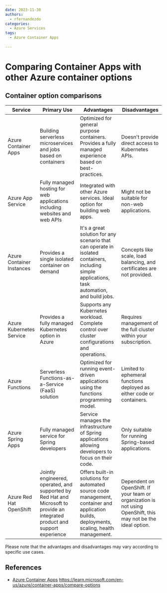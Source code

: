 ```yaml
---
date: 2023-11-30
authors:
  - rfernandezdo
categories:
  - Azure Services
tags:
  - Azure Container Apps
  
---
```

# Comparing Container Apps with other Azure container options

## Container option comparisons

| Service | Primary Use | Advantages | Disadvantages |
|---------|-------------|------------|---------------|
| Azure Container Apps        | Building serverless microservices and jobs based on containers | Optimized for general purpose containers. Provides a fully managed experience based on best-practices. | Doesn't provide direct access to Kubernetes APIs. |
| Azure App Service           | Fully managed hosting for web applications including websites and web APIs | Integrated with other Azure services. Ideal option for building web apps.  | Might not be suitable for non-web applications. |
| Azure Container Instances   | Provides a single isolated container on demand  |  It's a great solution for any scenario that can operate in isolated containers, including simple applications, task automation, and build jobs.  | Concepts like scale, load balancing, and certificates are not provided.  |
| Azure Kubernetes Service    | Provides a fully managed Kubernetes option in Azure | Supports any Kubernetes workload. Complete control over cluster configurations and operations. | Requires management of the full cluster within your subscription. |
| Azure Functions             | Serverless Functions-as-a-Service (FaaS) solution | Optimized for running event-driven applications using the functions programming model.  | Limited to ephemeral functions deployed as either code or containers.  |
| Azure Spring Apps           | Fully managed service for Spring developers  | Service manages the infrastructure of Spring applications allowing developers to focus on their code. | Only suitable for running Spring-based applications. |
| Azure Red Hat OpenShift     | Jointly engineered, operated, and supported by Red Hat and Microsoft to provide an integrated product and support experience  | Offers built-in solutions for automated source code management, container and application builds, deployments, scaling, health management. | Dependent on OpenShift. If your team or organization is not using OpenShift, this may not be the ideal option. |

Please note that the advantages and disadvantages may vary according to specific use cases.


## References
- [Azure Container Apps](https://learn.microsoft.com/en-us/azure/container-apps/overview)
https://learn.microsoft.com/en-us/azure/container-apps/compare-options